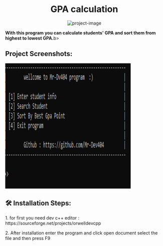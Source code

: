 <h1 align="center" id="title">GPA calculation</h1>

<p align="center"><img src="" alt="project-image"></p>

<p id="description"><b>With this program you can calculate students' GPA and sort them from highest to lowest GPA.</b>b></p>

<h2>Project Screenshots:</h2>

<img src="https://github.com/Mr-Dev404/GPA-calculation/blob/main/p.png" alt="project-screenshot" width="400" height="400/">

<h2>🛠️ Installation Steps:</h2>

<p>1. for first you need dev c++ editor : https://sourceforge.net/projects/orwelldevcpp</p>

<p>2. After installation enter the program and click open document select the file and then press F9</p>
